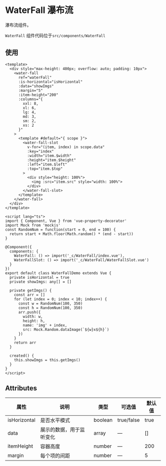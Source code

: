 # WaterFall 瀑布流

瀑布流组件。

`WaterFall` 组件代码位于`src/components/WaterFall`

## 使用

``` vue
<template>
  <div style="max-height: 400px; overflow: auto; padding: 10px">
    <water-fall
      ref="waterFall"
      :is-horizontal="isHorizontal"
      :data="showImgs"
      :margin="5"
      :item-height="200"
      :columns="{
        xxl: 8,
        xl: 6,
        lg: 4,
        md: 3,
        sm: 2,
        xs: 2
      }"
    >
      <template #default="{ scope }">
        <water-fall-slot
          v-for="(item, index) in scope.data"
          :key="index"
          :width="item.$width"
          :height="item.$height"
          :left="item.$left"
          :top="item.$top"
        >
          <div style="height: 100%">
            <img :src="item.src" style="width: 100%">
          </div>
        </water-fall-slot>
      </template>
    </water-fall>
  </div>
</template>

<script lang="ts">
import { Component, Vue } from 'vue-property-decorator'
import Mock from 'mockjs'
const RandomNum = function(start = 0, end = 100) {
  return start + Math.floor(Math.random() * (end - start))
}

@Component({
  components: {
    WaterFall: () => import('_c/WaterFall/index.vue'),
    WaterFallSlot: () => import('_c/WaterFall/WaterFallSlot.vue')
  }
})
export default class WaterFallDemo extends Vue {
  private isHorizontal = true
  private showImgs: any[] = []

  private getImgs() {
    const arr = []
    for (let index = 0; index < 10; index++) {
      const w = RandomNum(100, 350)
      const h = RandomNum(100, 350)
      arr.push({
        width: w,
        height: h,
        name: 'img' + index,
        src: Mock.Random.dataImage(`${w}x${h}`)
      })
    }
    return arr
  }

  created() {
    this.showImgs = this.getImgs()
  }
}
</script>

```

## Attributes

| 属性 | 说明 | 类型 | 可选值 | 默认值 |
|---------- |-------- |---------- |---------- |---------- |
| isHorizontal | 是否水平模式 | boolean | true/false | true |
| data | 展示的数据，用于监听变化 | array | — | [] |
| itemHeight | 容器高度 | number | — | 200 |
| margin | 每个项的间距 | number | — | 5 |
